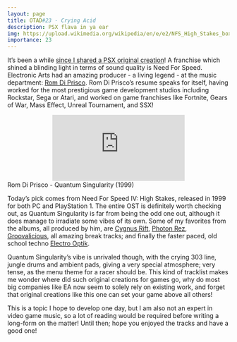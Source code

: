 ```yaml
---
layout: page
title: OTAD#23 - Crying Acid
description: PSX flava in ya ear
img: https://upload.wikimedia.org/wikipedia/en/e/e2/NFS_High_Stakes_box.jpg
importance: 23
---
```


It’s been a while [since I shared a PSX original creation](/music/9_otad/)! A franchise which shined a blinding light in terms of sound quality is Need For Speed. Electronic Arts had an amazing producer - a living legend - at the music department: [Rom Di Prisco](http://www.romdiprisco.com/bio.html). Rom Di Prisco’s resume speaks for itself, having worked for the most prestigious game development studios including Rockstar, Sega or Atari, and worked on game franchises like Fortnite, Gears of War, Mass Effect, Unreal Tournament, and SSX!

<div class="row">
    <div class="col-sm mt-3 mt-md-0 video" align="center">
        <iframe src="https://www.youtube.com/embed/XofC4U9xZTQ" frameborder="0" allow="accelerometer; autoplay; encrypted-media; gyroscope; picture-in-picture" allowfullscreen></iframe>
    </div>
</div>

<div class="caption">
    Rom Di Prisco - Quantum Singularity (1999)
</div>

Today’s pick comes from Need For Speed IV: High Stakes, released in 1999 for both PC and PlayStation 1. The entire OST is definitely worth checking out, as Quantum Singularity is far from being the odd one out, although it does manage to irradiate some vibes of its own. Some of my favorites from the albums, all produced by him, are [Cygnus Rift](https://youtu.be/NiiPXuW5jOY), [Photon Rez](https://youtu.be/oK311jygFy4), [Groovalicious](https://youtu.be/mFgJxUobLKo), all amazing break tracks; and finally the faster paced, old school techno [Electro Optik](https://youtu.be/u_HWL91hfWQ).

Quantum Singularity’s vibe is unrivaled though, with the crying 303 line, jungle drums and ambient pads, giving a very special atmosphere; very tense, as the menu theme for a racer should be. This kind of tracklist makes me wonder where did such original creations for games go, why do most big companies like EA now seem to solely rely on existing work, and forget that original creations like this one can set your game above all others!

This is a topic I hope to develop one day, but I am also not an expert in video game music, so a lot of reading would be required before writing a long-form on the matter! Until then; hope you enjoyed the tracks and have a good one!
